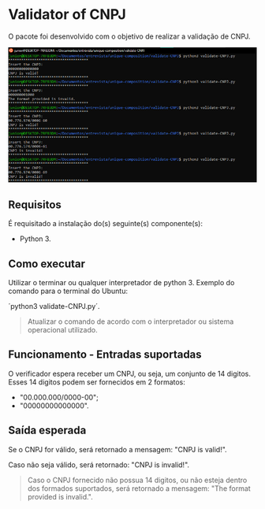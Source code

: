# Validator of CNPJ

O pacote foi desenvolvido com o objetivo de realizar a validação de CNPJ.

![Screenshot](Screenshot.png)

## Requisitos

É requisitado a instalação do(s) seguinte(s) componente(s):

- Python 3.

## Como executar

Utilizar o terminar ou qualquer interpretador de python 3.
Exemplo do comando para o terminal do Ubuntu:

´python3 validate-CNPJ.py´.

> Atualizar o comando de acordo com o interpretador ou sistema operacional utilizado.

## Funcionamento - Entradas suportadas

O verificador espera receber um CNPJ, ou seja, um conjunto de 14 digitos.
Esses 14 digitos podem ser fornecidos em 2 formatos:

- "00.000.000/0000-00";
- "00000000000000".

## Saída esperada

Se o CNPJ for válido, será retornado a mensagem: "CNPJ is valid!".

Caso não seja válido, será retornado: "CNPJ is invalid!".

> Caso o CNPJ fornecido não possua 14 digitos,
ou não esteja dentro dos formados suportados,
será retornado a mensagem: "The format provided is invalid.".
